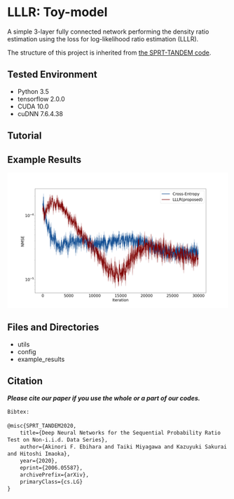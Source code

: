 # LLLR: Toy-model
A simple 3-layer fully connected network performing the density ratio estimation using the loss for log-likelihood ratio estimation (LLLR).

The structure of this project is inherited from [the SPRT-TANDEM code](https://github.com/TaikiMiyagawa/SPRT-TANDEM).  

## Tested Environment
- Python 3.5
- tensorflow 2.0.0
- CUDA 10.0
- cuDNN 7.6.4.38

## Tutorial 

## Example Results
![iteration-NMSE plot](./example_results/LLLRvsCE_NMSE.png)

## Files and Directories
 - utils
 - config
 - example_results
  
## Citation
___Please cite our paper if you use the whole or a part of our codes.___
```
Bibtex:

@misc{SPRT_TANDEM2020,
    title={Deep Neural Networks for the Sequential Probability Ratio Test on Non-i.i.d. Data Series},
    author={Akinori F. Ebihara and Taiki Miyagawa and Kazuyuki Sakurai and Hitoshi Imaoka},
    year={2020},
    eprint={2006.05587},
    archivePrefix={arXiv},
    primaryClass={cs.LG}
}

```
